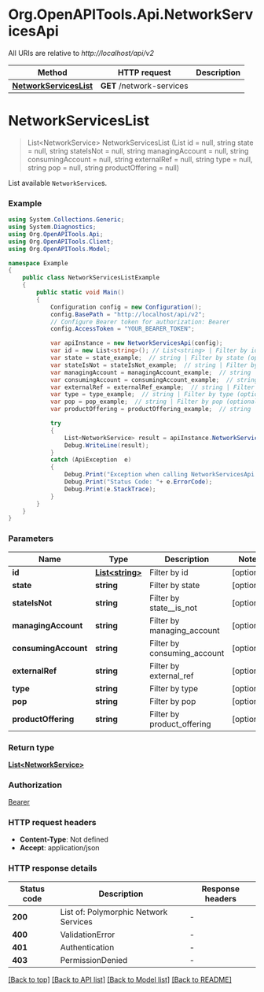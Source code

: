 # Org.OpenAPITools.Api.NetworkServicesApi

All URIs are relative to *http://localhost/api/v2*

Method | HTTP request | Description
------------- | ------------- | -------------
[**NetworkServicesList**](NetworkServicesApi.md#networkserviceslist) | **GET** /network-services | 


<a name="networkserviceslist"></a>
# **NetworkServicesList**
> List&lt;NetworkService&gt; NetworkServicesList (List<string> id = null, string state = null, string stateIsNot = null, string managingAccount = null, string consumingAccount = null, string externalRef = null, string type = null, string pop = null, string productOffering = null)



List available `NetworkService`s.

### Example
```csharp
using System.Collections.Generic;
using System.Diagnostics;
using Org.OpenAPITools.Api;
using Org.OpenAPITools.Client;
using Org.OpenAPITools.Model;

namespace Example
{
    public class NetworkServicesListExample
    {
        public static void Main()
        {
            Configuration config = new Configuration();
            config.BasePath = "http://localhost/api/v2";
            // Configure Bearer token for authorization: Bearer
            config.AccessToken = "YOUR_BEARER_TOKEN";

            var apiInstance = new NetworkServicesApi(config);
            var id = new List<string>(); // List<string> | Filter by id (optional) 
            var state = state_example;  // string | Filter by state (optional) 
            var stateIsNot = stateIsNot_example;  // string | Filter by state__is_not (optional) 
            var managingAccount = managingAccount_example;  // string | Filter by managing_account (optional) 
            var consumingAccount = consumingAccount_example;  // string | Filter by consuming_account (optional) 
            var externalRef = externalRef_example;  // string | Filter by external_ref (optional) 
            var type = type_example;  // string | Filter by type (optional) 
            var pop = pop_example;  // string | Filter by pop (optional) 
            var productOffering = productOffering_example;  // string | Filter by product_offering (optional) 

            try
            {
                List<NetworkService> result = apiInstance.NetworkServicesList(id, state, stateIsNot, managingAccount, consumingAccount, externalRef, type, pop, productOffering);
                Debug.WriteLine(result);
            }
            catch (ApiException  e)
            {
                Debug.Print("Exception when calling NetworkServicesApi.NetworkServicesList: " + e.Message );
                Debug.Print("Status Code: "+ e.ErrorCode);
                Debug.Print(e.StackTrace);
            }
        }
    }
}
```

### Parameters

Name | Type | Description  | Notes
------------- | ------------- | ------------- | -------------
 **id** | [**List&lt;string&gt;**](string.md)| Filter by id | [optional] 
 **state** | **string**| Filter by state | [optional] 
 **stateIsNot** | **string**| Filter by state__is_not | [optional] 
 **managingAccount** | **string**| Filter by managing_account | [optional] 
 **consumingAccount** | **string**| Filter by consuming_account | [optional] 
 **externalRef** | **string**| Filter by external_ref | [optional] 
 **type** | **string**| Filter by type | [optional] 
 **pop** | **string**| Filter by pop | [optional] 
 **productOffering** | **string**| Filter by product_offering | [optional] 

### Return type

[**List&lt;NetworkService&gt;**](NetworkService.md)

### Authorization

[Bearer](../README.md#Bearer)

### HTTP request headers

 - **Content-Type**: Not defined
 - **Accept**: application/json

### HTTP response details
| Status code | Description | Response headers |
|-------------|-------------|------------------|
| **200** | List of: Polymorphic Network Services |  -  |
| **400** | ValidationError |  -  |
| **401** | Authentication |  -  |
| **403** | PermissionDenied |  -  |

[[Back to top]](#) [[Back to API list]](../README.md#documentation-for-api-endpoints) [[Back to Model list]](../README.md#documentation-for-models) [[Back to README]](../README.md)

